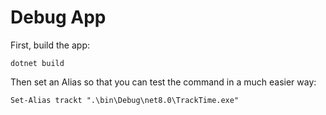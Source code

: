 # Debug App
First, build the app:

```shell
dotnet build
```

Then set an Alias so that you can test the command in a much easier way:

```shell
Set-Alias trackt ".\bin\Debug\net8.0\TrackTime.exe"   
```